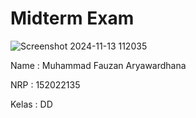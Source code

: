 <h1><b>Midterm Exam</b></h1>



![Screenshot 2024-11-13 112035](https://github.com/user-attachments/assets/b9e7fc71-7138-4b4f-808e-e858d68cbc9d)


Name : Muhammad Fauzan Aryawardhana


NRP : 152022135


Kelas : DD


